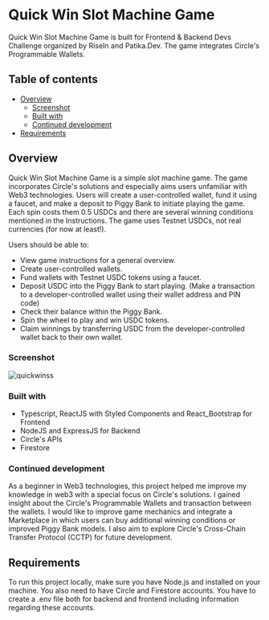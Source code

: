 # Quick Win Slot Machine Game

Quick Win Slot Machine Game is built for Frontend & Backend Devs Challenge organized by RiseIn and Patika.Dev. The game integrates Circle's Programmable Wallets.

## Table of contents

- [Overview](#overview)
  - [Screenshot](#screenshot)
  - [Built with](#built-with)
  - [Continued development](#continued-development)
- [Requirements](#requirements)
  
## Overview

Quick Win Slot Machine Game is a simple slot machine game. The game incorporates Circle's solutions and especially aims users unfamiliar with Web3 technologies. Users will create a user-controlled wallet, fund it using a faucet, and make a deposit to Piggy Bank to initiate playing the game. Each spin costs them 0.5 USDCs and there are several winning conditions mentioned in the Instructions. The game uses Testnet USDCs, not real currencies (for now at least!).

Users should be able to:

- View game instructions for a general overview.
- Create user-controlled wallets.
- Fund wallets with Testnet USDC tokens using a faucet.
- Deposit USDC into the Piggy Bank to start playing. (Make a transaction to a developer-controlled wallet using their wallet address and PIN code)
- Check their balance within the Piggy Bank.
- Spin the wheel to play and win USDC tokens.
- Claim winnings by transferring USDC from the developer-controlled wallet back to their own wallet.

### Screenshot

![quickwinss](https://github.com/user-attachments/assets/9d285243-4fa8-402c-8670-7a71fdda6c9c)

### Built with

- Typescript, ReactJS with Styled Components and React_Bootstrap for Frontend
- NodeJS and ExpressJS for Backend
- Circle's APIs
- Firestore

### Continued development

As a beginner in Web3 technologies, this project helped me improve my knowledge in web3 with a special focus on Circle's solutions. I gained insight about the Circle's Programmable Wallets and transaction between the wallets. I would like to improve game mechanics and integrate a Marketplace in which users can buy additional winning conditions or improved Piggy Bank models. I also aim to explore Circle's Cross-Chain Transfer Protocol (CCTP) for future development.

## Requirements

To run this project locally, make sure you have Node.js and installed on your machine. You also need to have Circle and Firestore accounts. You have to create a .env file both for backend and frontend including information regarding these accounts. 





